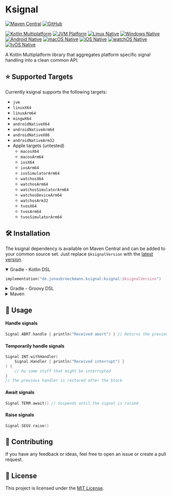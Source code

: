 # Ksignal

[![Maven Central][ksignal-maven-badge]][ksignal-maven]
[![GitHub][ksignal-license-badge]](LICENSE)

[![Kotlin Multiplatform][kotlin-multiplatform-badge]][kotlin-multiplatform]
[![JVM Platform][jvm-platform-badge]][kotlin-jvm]
[![Linux Native][linux-native-badge]][kotlin-native]
[![Windows Native][windows-native-badge]][kotlin-native]
[![Android Native][android-native-badge]][kotlin-native]
[![macOS Native][macos-native-badge]][kotlin-native]
[![iOS Native][ios-native-badge]][kotlin-native]
[![watchOS Native][watchos-native-badge]][kotlin-native]
[![tvOS Native][tvos-native-badge]][kotlin-native]

[//]: # ([![Linux X64 Platform][linux-x64-platform-badge]][kotlin-native])
[//]: # ([![Linux ARM64 Platform][linux-arm64-platform-badge]][kotlin-native])
[//]: # ([![MinGW X64 Platform][mingw-x64-platform-badge]][kotlin-native])
[//]: # ([![Android X64 Platform][android-x64-platform-badge]][kotlin-native])
[//]: # ([![Android ARM64 Platform][android-arm64-platform-badge]][kotlin-native])
[//]: # ([![Android X86 Platform][android-x86-platform-badge]][kotlin-native])
[//]: # ([![Android ARM32 Platform][android-arm32-platform-badge]][kotlin-native])
[//]: # ([![macOS X64 Platform][macos-x64-platform-badge]][kotlin-native])
[//]: # ([![macOS ARM64 Platform][macos-arm64-platform-badge]][kotlin-native])
[//]: # ([![iOS X64 Platform][ios-x64-platform-badge]][kotlin-native])
[//]: # ([![iOS ARM64 Platform][ios-arm64-platform-badge]][kotlin-native])
[//]: # ([![iOS Simulator ARM64 Platform][ios-simulator-arm64-platform-badge]][kotlin-native])
[//]: # ([![watchOS X64 Platform][watchos-x64-platform-badge]][kotlin-native])
[//]: # ([![watchOS ARM64 Platform][watchos-arm64-platform-badge]][kotlin-native])
[//]: # ([![watchOS Simulator ARM64 Platform][watchos-simulator-arm64-platform-badge]][kotlin-native])
[//]: # ([![watchOS Device ARM64 Platform][watchos-device-arm64-platform-badge]][kotlin-native])
[//]: # ([![watchOS ARM32 Platform][watchos-arm32-platform-badge]][kotlin-native])
[//]: # ([![tvOS X64 Platform][tvos-x64-platform-badge]][kotlin-native])
[//]: # ([![tvOS ARM64 Platform][tvos-arm64-platform-badge]][kotlin-native])
[//]: # ([![tvOS Simulator ARM64 Platform][tvos-simulator-arm64-platform-badge]][kotlin-native])

[ksignal-maven-badge]: https://img.shields.io/maven-central/v/de.jonasbroeckmann.ksignal/ksignal?label=Latest
[ksignal-license-badge]: https://img.shields.io/github/license/Jojo4GH/ksignal
[kotlin-multiplatform-badge]: https://img.shields.io/badge/Kotlin_Multiplatform-grey?logo=kotlin
[jvm-platform-badge]: https://img.shields.io/badge/Platform-JVM-4dbb5f
[linux-native-badge]: https://img.shields.io/badge/Native-Linux-e082f3
[windows-native-badge]: https://img.shields.io/badge/Native-Windows-e082f3
[android-native-badge]: https://img.shields.io/badge/Native-Android-e082f3
[macos-native-badge]: https://img.shields.io/badge/Native-macOS-e082f3
[ios-native-badge]: https://img.shields.io/badge/Native-iOS-e082f3
[watchos-native-badge]: https://img.shields.io/badge/Native-watchOS-e082f3
[tvos-native-badge]: https://img.shields.io/badge/Native-tvOS-e082f3
[linux-x64-platform-badge]: https://img.shields.io/badge/Native-Linux_X64-e082f3
[linux-arm64-platform-badge]: https://img.shields.io/badge/Native-Linux_ARM64-e082f3
[mingw-x64-platform-badge]: https://img.shields.io/badge/Native-MinGW_X64-e082f3
[android-x64-platform-badge]: https://img.shields.io/badge/Native-Android_X64-e082f3
[android-arm64-platform-badge]: https://img.shields.io/badge/Native-Android_ARM64-e082f3
[android-x86-platform-badge]: https://img.shields.io/badge/Native-Android_X86-e082f3
[android-arm32-platform-badge]: https://img.shields.io/badge/Native-Android_ARM32-e082f3
[macos-x64-platform-badge]: https://img.shields.io/badge/Native-macOS_X64-e082f3
[macos-arm64-platform-badge]: https://img.shields.io/badge/Native-macOS_ARM64-e082f3
[ios-x64-platform-badge]: https://img.shields.io/badge/Native-iOS_X64-e082f3
[ios-arm64-platform-badge]: https://img.shields.io/badge/Native-iOS_ARM64-e082f3
[ios-simulator-arm64-platform-badge]: https://img.shields.io/badge/Native-iOS_Simulator_ARM64-e082f3
[watchos-x64-platform-badge]: https://img.shields.io/badge/Native-watchOS_X64-e082f3
[watchos-arm64-platform-badge]: https://img.shields.io/badge/Native-watchOS_ARM64-e082f3
[watchos-simulator-arm64-platform-badge]: https://img.shields.io/badge/Native-watchOS_Simulator_ARM64-e082f3
[watchos-device-arm64-platform-badge]: https://img.shields.io/badge/Native-watchOS_Device_ARM64-e082f3
[watchos-arm32-platform-badge]: https://img.shields.io/badge/Native-watchOS_ARM32-e082f3
[tvos-x64-platform-badge]: https://img.shields.io/badge/Native-tvOS_X64-e082f3
[tvos-arm64-platform-badge]: https://img.shields.io/badge/Native-tvOS_ARM64-e082f3
[tvos-simulator-arm64-platform-badge]: https://img.shields.io/badge/Native-tvOS_Simulator_ARM64-e082f3

[ksignal-maven]: https://central.sonatype.com/artifact/de.jonasbroeckmann.ksignal/ksignal
[kotlin-multiplatform]: https://kotlinlang.org/docs/multiplatform.html
[kotlin-native]: https://kotlinlang.org/docs/native-overview.html
[kotlin-jvm]: https://kotlinlang.org/docs/jvm-get-started.html

A Kotlin Multiplatform library that aggregates platform specific signal handling into a clean common API.

## ⭐️ Supported Targets

Currently ksignal supports the following targets:

- `jvm`
- `linuxX64`
- `linuxArm64`
- `mingwX64`
- `androidNativeX64`
- `androidNativeArm64`
- `androidNativeX86`
- `androidNativeArm32`
- Apple targets (untested)
  - `macosX64`
  - `macosArm64`
  - `iosX64`
  - `iosArm64`
  - `iosSimulatorArm64`
  - `watchosX64`
  - `watchosArm64`
  - `watchosSimulatorArm64`
  - `watchosDeviceArm64`
  - `watchosArm32`
  - `tvosX64`
  - `tvosArm64`
  - `tvosSimulatorArm64`

## 🛠️ Installation

The ksignal dependency is available on Maven Central and can be added to your common source set.
Just replace `$ksignalVersion` with the [latest version](#ksignal).

<details open>
<summary>Gradle - Kotlin DSL</summary>

```kotlin
implementation("de.jonasbroeckmann.ksignal:ksignal:$ksignalVersion")
```
</details>

<details>
<summary>Gradle - Groovy DSL</summary>

```groovy
implementation "de.jonasbroeckmann.ksignal:ksignal:$ksignalVersion"
```
</details>

<details>
<summary>Maven</summary>

```xml
<dependencies>
    <dependency>
        <groupId>de.jonasbroeckmann.ksignal</groupId>
        <artifactId>ksignal</artifactId>
        <version>$ksignalVersion</version>
    </dependency>
</dependencies>
```
</details>

## 🚀 Usage

#### Handle signals

```kotlin
Signal.ABRT.handle { println("Received abort") } // Returns the previous handler
```

#### Temporarily handle signals

```kotlin
Signal.INT.withHandler(
    Signal.Handler { println("Received interrupt") }
) {
    // Do some stuff that might be interrupted
}
// The previous handler is restored after the block
```

#### Await signals

```kotlin
Signal.TERM.await() // Suspends until the signal is raised
```

#### Raise signals

```kotlin
Signal.SEGV.raise()
```

## 🚧 Contributing

If you have any feedback or ideas, feel free to open an issue or create a pull request.

## 📄 License

This project is licensed under the [MIT License](LICENSE).
